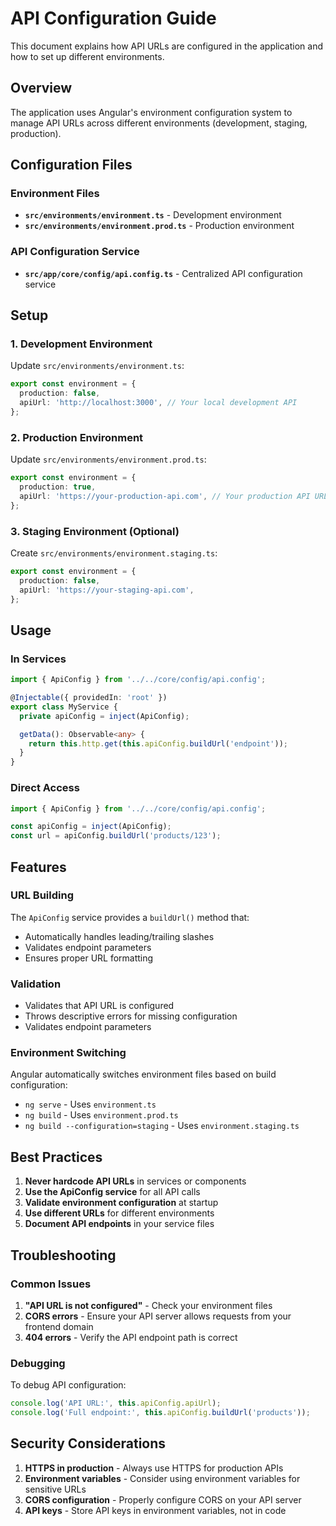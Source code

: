 # API Configuration Guide

This document explains how API URLs are configured in the application and how to set up different environments.

## Overview

The application uses Angular's environment configuration system to manage API URLs across different environments (development, staging, production).

## Configuration Files

### Environment Files

- **`src/environments/environment.ts`** - Development environment
- **`src/environments/environment.prod.ts`** - Production environment

### API Configuration Service

- **`src/app/core/config/api.config.ts`** - Centralized API configuration service

## Setup

### 1. Development Environment

Update `src/environments/environment.ts`:

```typescript
export const environment = {
  production: false,
  apiUrl: 'http://localhost:3000', // Your local development API
};
```

### 2. Production Environment

Update `src/environments/environment.prod.ts`:

```typescript
export const environment = {
  production: true,
  apiUrl: 'https://your-production-api.com', // Your production API URL
};
```

### 3. Staging Environment (Optional)

Create `src/environments/environment.staging.ts`:

```typescript
export const environment = {
  production: false,
  apiUrl: 'https://your-staging-api.com',
};
```

## Usage

### In Services

```typescript
import { ApiConfig } from '../../core/config/api.config';

@Injectable({ providedIn: 'root' })
export class MyService {
  private apiConfig = inject(ApiConfig);

  getData(): Observable<any> {
    return this.http.get(this.apiConfig.buildUrl('endpoint'));
  }
}
```

### Direct Access

```typescript
import { ApiConfig } from '../../core/config/api.config';

const apiConfig = inject(ApiConfig);
const url = apiConfig.buildUrl('products/123');
```

## Features

### URL Building

The `ApiConfig` service provides a `buildUrl()` method that:

- Automatically handles leading/trailing slashes
- Validates endpoint parameters
- Ensures proper URL formatting

### Validation

- Validates that API URL is configured
- Throws descriptive errors for missing configuration
- Validates endpoint parameters

### Environment Switching

Angular automatically switches environment files based on build configuration:

- `ng serve` - Uses `environment.ts`
- `ng build` - Uses `environment.prod.ts`
- `ng build --configuration=staging` - Uses `environment.staging.ts`

## Best Practices

1. **Never hardcode API URLs** in services or components
2. **Use the ApiConfig service** for all API calls
3. **Validate environment configuration** at startup
4. **Use different URLs** for different environments
5. **Document API endpoints** in your service files

## Troubleshooting

### Common Issues

1. **"API URL is not configured"** - Check your environment files
2. **CORS errors** - Ensure your API server allows requests from your frontend domain
3. **404 errors** - Verify the API endpoint path is correct

### Debugging

To debug API configuration:

```typescript
console.log('API URL:', this.apiConfig.apiUrl);
console.log('Full endpoint:', this.apiConfig.buildUrl('products'));
```

## Security Considerations

1. **HTTPS in production** - Always use HTTPS for production APIs
2. **Environment variables** - Consider using environment variables for sensitive URLs
3. **CORS configuration** - Properly configure CORS on your API server
4. **API keys** - Store API keys in environment variables, not in code
